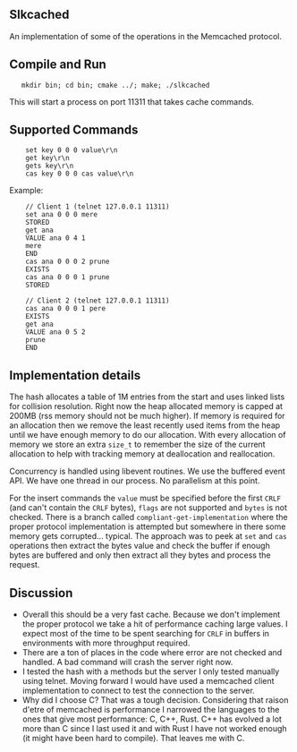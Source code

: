Slkcached
---------

An implementation of some of the operations in the Memcached protocol.

Compile and Run
-------------
```
   mkdir bin; cd bin; cmake ../; make; ./slkcached
```

This will start a process on port 11311 that takes cache commands.

Supported Commands
------------------
```
    set key 0 0 0 value\r\n
    get key\r\n
    gets key\r\n
    cas key 0 0 0 cas value\r\n
```
Example:
```
    // Client 1 (telnet 127.0.0.1 11311)
    set ana 0 0 0 mere
    STORED
    get ana
    VALUE ana 0 4 1
    mere
    END
    cas ana 0 0 0 2 prune
    EXISTS
    cas ana 0 0 0 1 prune
    STORED

    // Client 2 (telnet 127.0.0.1 11311)
    cas ana 0 0 0 1 pere
    EXISTS
    get ana
    VALUE ana 0 5 2
    prune
    END
```

Implementation details
----------------------
The hash allocates a table of 1M entries from the start and uses linked lists for collision resolution.
Right now the heap allocated memory is capped at 200MB (rss memory should not be much higher).
If memory is required for an allocation then we remove the least recently used items from the heap until
we have enough memory to do our allocation.
With every allocation of memory we store an extra `size_t` to remember the size of the current allocation
to help with tracking memory at deallocation and reallocation.

Concurrency is handled using libevent routines. We use the buffered event API. We have one thread
in our process. No parallelism at this point.

For the insert commands the `value` must be specified before the first `CRLF` (and can't contain the `CRLF`
bytes), `flags` are not supported and `bytes` is not checked.
There is a branch called `compliant-get-implementation` where the proper protocol implementation is
attempted but somewhere in there some memory gets corrupted... typical. The approach was to peek at
`set` and `cas` operations then extract the bytes value and check the buffer if enough bytes are
buffered and only then extract all they bytes and process the request.

Discussion
----------
* Overall this should be a very fast cache. Because we don't implement the proper protocol we take a
 hit of performance caching large values. I expect most of the time to be spent searching for
 `CRLF` in buffers in environments with more throughput required.
* There are a ton of places in the code where error are not checked and handled. A bad command will
 crash the server right now.
* I tested the hash with a methods but the server I only tested manually using telnet. Moving forward
 I would have used a memcached client implementation to connect to test the connection to the server.
* Why did I choose C? That was a tough decision. Considering that raison d'etre of memcached is
 performance I narrowed the languages to the ones that give most performance: C, C++, Rust. C++ has
 evolved a lot more than C since I last used it and with Rust I have not worked enough (it might
 have been hard to compile). That leaves me with C.
